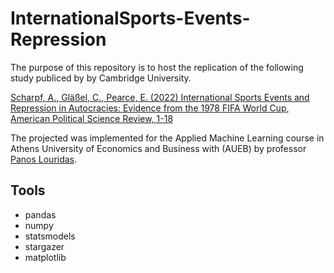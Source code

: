 # InternationalSports-Events-Repression
The purpose of this repository is to host the replication of the following study publiced by by Cambridge University.

 [Scharpf, A., Gläßel, C., Pearce, E. (2022) International Sports Events and Repression in Autocracies: Evidence from the 1978 FIFA World Cup, American Political Science Review, 1-18](https://doi:10.1017/S0003055422000958)

 The projected was implemented for the 	Applied Machine Learning course in Athens University of Economics and Business with (AUEB) by professor [Panos Louridas](https://github.com/louridas).

 ## Tools
 - pandas
 - numpy
 - statsmodels
 - stargazer
 - matplotlib
